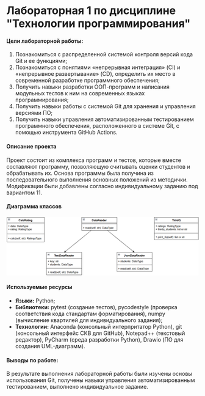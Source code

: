 # Лабораторная 1 по дисциплине "Технологии программирования"

#### Цели лабораторной работы:
1. Познакомиться c распределенной системой контроля версий кода Git и ее функциями;
2. Познакомиться с понятиями «непрерывная интеграция» (CI) и «непрерывное развертывание» (CD), определить их место в современной разработке программного обеспечения;
3. Получить навыки разработки ООП-программ и написания модульных тестов к ним на современных языках программирования;
4. Получить навыки работы с системой Git для хранения и управления версиями ПО;
5. Получить навыки управления автоматизированным тестированием программного обеспечения, расположенного в системе Git, с помощью инструмента GitHub Actions.

#### Описание проекта
Проект состоит из комплекса программ и тестов, которые вместе составляют программу, позволяющую считывать оценки студентов и обрабатывать их. Основа программы была получина из последовательного выполнения основных положений из методички. Модификации были добавлены согласно индивидуальному заданию под вариантом 11.


#### Диаграмма классов
![alt text](https://github.com/Master-20/PTLab1/blob/main/ClassDiagram.png)

#### Используемые ресурсы
- **Языки:** Python;
- **Библиотеки:** pytest (создание тестов), pycodestyle (проверка соответствия кода стандартам форматирования), numpy (вычисление квартилей для индивидуального задания);
- **Технологии:** Anaconda (консольный интерпритатор Python), git (консольный интерфейс СКВ для GitHub), Notepad++ (текстовый редактор), PyCharm (среда разработки Python), Drawio (ПО для создания UML-диаграмм).


#### Выводы по работе:
В результате выполнения лабораторной работы были изучены основы использования Git, получены навыки управления автоматизированным тестированием, выполнено индивидуальное задание.